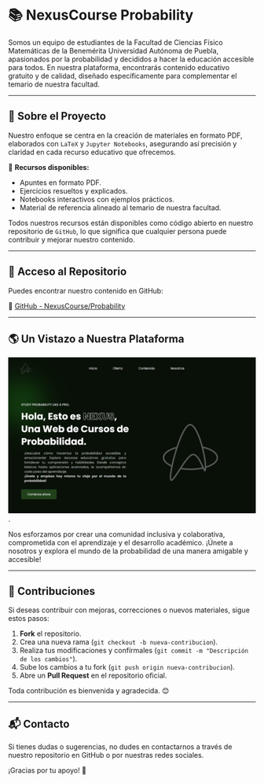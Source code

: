 # 📚 NexusCourse Probability

Somos un equipo de estudiantes de la Facultad de Ciencias Físico Matemáticas de la Benemérita Universidad Autónoma de Puebla, apasionados por la probabilidad y decididos a hacer la educación accesible para todos. En nuestra plataforma, encontrarás contenido educativo gratuito y de calidad, diseñado específicamente para complementar el temario de nuestra facultad.

---

## 🚀 Sobre el Proyecto

Nuestro enfoque se centra en la creación de materiales en formato PDF, elaborados con `LaTeX` y `Jupyter Notebooks`, asegurando así precisión y claridad en cada recurso educativo que ofrecemos. 

📂 **Recursos disponibles:**
- Apuntes en formato PDF.
- Ejercicios resueltos y explicados.
- Notebooks interactivos con ejemplos prácticos.
- Material de referencia alineado al temario de nuestra facultad.

Todos nuestros recursos están disponibles como código abierto en nuestro repositorio de `GitHub`, lo que significa que cualquier persona puede contribuir y mejorar nuestro contenido.

---

## 🔗 Acceso al Repositorio

Puedes encontrar nuestro contenido en GitHub:

🔗 [GitHub - NexusCourse/Probability](https://github.com/NexusCourse/Probability)

---

## 🌎 Un Vistazo a Nuestra Plataforma

![Home Preview](images/home.png).

Nos esforzamos por crear una comunidad inclusiva y colaborativa, comprometida con el aprendizaje y el desarrollo académico. ¡Únete a nosotros y explora el mundo de la probabilidad de una manera amigable y accesible!

---

## 🤝 Contribuciones

Si deseas contribuir con mejoras, correcciones o nuevos materiales, sigue estos pasos:

1. **Fork** el repositorio.
2. Crea una nueva rama (`git checkout -b nueva-contribucion`).
3. Realiza tus modificaciones y confírmales (`git commit -m "Descripción de los cambios"`).
4. Sube los cambios a tu fork (`git push origin nueva-contribucion`).
5. Abre un **Pull Request** en el repositorio oficial.

Toda contribución es bienvenida y agradecida. 😊

---

## 📬 Contacto

Si tienes dudas o sugerencias, no dudes en contactarnos a través de nuestro repositorio en GitHub o por nuestras redes sociales.

¡Gracias por tu apoyo! 🚀
